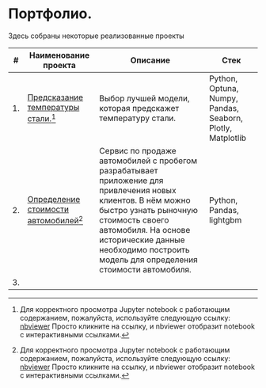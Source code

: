 # Портфолио.
Здесь собраны некоторые реализованные проекты

| #    | Наименование проекта                | Описание                                                     | Стек                                                         |
| ---- | ------------------------------------------------------------ | ------------------------------------------------------------ | ------------------------------------------------------------ |
| 1.   | [Предсказание температуры стали.](https://github.com/AndreySysa/Portfolio/blob/main/Steel%20temperature%20prediction/Steel%20temperature%20prediction.ipynb)[^1] | Выбор лучшей модели, которая предскажет температуру стали.| Python, Optuna, Numpy, Pandas, Seaborn, Plotly, Matplotlib|
| 2.   | [Определение стоимости автомобилей](https://github.com/AndreySysa/Portfolio/blob/main/Determining%20the%20cost%20of%20cars/Определение%20стоимости%20автомобилей.ipynb)[^2]| Сервис по продаже автомобилей с пробегом  разрабатывает приложение для привлечения новых клиентов. В нём можно быстро узнать рыночную стоимость своего автомобиля. На основе исторические данные необходимо построить модель для определения стоимости автомобиля. |Python, Pandas, lightgbm|
| 3.   |  |  |  |

[^1]:Для корректного просмотра Jupyter notebook с работающим содержанием, пожалуйста, используйте следующую ссылку:
[nbviewer](https://nbviewer.jupyter.org/github/AndreySysa/Portfolio/blob/main/Steel%20temperature%20prediction/Steel%20temperature%20prediction.ipynb)
Просто кликните на ссылку, и nbviewer отобразит notebook с интерактивными ссылками.

[^2]:Для корректного просмотра Jupyter notebook с работающим содержанием, пожалуйста, используйте следующую ссылку:
[nbviewer](https://nbviewer.jupyter.org/github/AndreySysa/Portfolio/blob/main/Determining%20the%20cost%20of%20cars/Определение%20стоимости%20автомобилей.ipynb)
Просто кликните на ссылку, и nbviewer отобразит notebook с интерактивными ссылками.

 